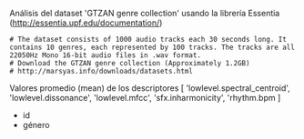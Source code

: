 Análisis del dataset 'GTZAN genre collection' usando la librería Essentia (http://essentia.upf.edu/documentation/)


	# The dataset consists of 1000 audio tracks each 30 seconds long. It contains 10 genres, each represented by 100 tracks. The tracks are all 22050Hz Mono 16-bit audio files in .wav format.
	# Download the GTZAN genre collection (Approximately 1.2GB)
	# http://marsyas.info/downloads/datasets.html


Valores promedio (mean) de los descriptores
[ 
            'lowlevel.spectral_centroid',
            'lowlevel.dissonance',
            'lowlevel.mfcc',
            'sfx.inharmonicity', 
            'rhythm.bpm
]

+ id
+ género

